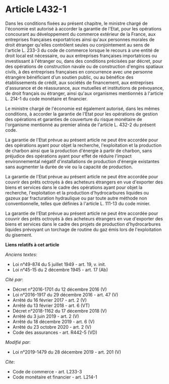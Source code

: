 # Article L432-1

Dans les conditions fixées au présent chapitre, le ministre chargé de l'économie est autorisé à accorder la garantie de
l'Etat, pour les opérations concourant au développement du commerce extérieur de la France, aux entreprises françaises
exportatrices ainsi qu'aux personnes morales de droit étranger qu'elles contrôlent seules ou conjointement au sens de
l'article L. 233-3 du code de commerce lorsque le recours à une entité de droit local est nécessaire, ou aux entreprises
françaises importatrices ou investissant à l'étranger ou, dans des conditions précisées par décret, pour des opérations de
construction navale ou de construction d'engins spatiaux civils, à des entreprises françaises en concurrence avec une
personne étrangère bénéficiant d'un soutien public, ou au bénéfice des établissements de crédit, aux sociétés de financement,
aux entreprises d'assurance et de réassurance, aux mutuelles et institutions de prévoyance, de droit français ou étranger,
ainsi qu'aux organismes mentionnés à l'article L. 214-1 du code monétaire et financier.

Le ministre chargé de l'économie est également autorisé, dans les mêmes conditions, à accorder la garantie de l'Etat pour les
opérations de gestion des opérations et garanties de couverture du risque monétaire de l'organisme mentionné au premier
alinéa de l'article L. 432-2 du présent code.

La garantie de l'Etat prévue au présent article ne peut être accordée pour des opérations ayant pour objet la recherche,
l'exploitation et la production de charbon ainsi que la production d'énergie à partir de charbon, sans préjudice des
opérations ayant pour effet de réduire l'impact environnemental négatif d'installations de production d'énergie existantes
sans augmenter la durée de vie ou la capacité de production.

La garantie de l'Etat prévue au présent article ne peut être accordée pour couvrir des prêts octroyés à des acheteurs
étrangers en vue d'exporter des biens et services dans le cadre des opérations ayant pour objet la recherche, l'exploitation
et la production d'hydrocarbures liquides ou gazeux par fracturation hydraulique ou par toute autre méthode non
conventionnelle, telles que définies à l'article L. 111-13 du code minier.

La garantie de l'Etat prévue au présent article ne peut être accordée pour couvrir des prêts octroyés à des acheteurs
étrangers en vue d'exporter des biens et services dans le cadre des projets de production d'hydrocarbures liquides prévoyant
un torchage de routine du gaz émis lors de l'exploitation du gisement.

**Liens relatifs à cet article**

_Anciens textes_:

  - Loi n°49-874 du 5 juillet 1949 - art. 19, v. init.
  - Loi n°45-15 du 2 décembre 1945 - art. 17 (Ab)

_Cité par_:

  - Décret n°2016-1701 du 12 décembre 2016 (V)
  - Loi n°2016-1917 du 29 décembre 2016 - art. 47 (V)
  - Arrêté du 16 février 2017 - art. 2 (V)
  - Arrêté du 13 février 2018 - art. 6 (VT)
  - Décret n°2018-1162 du 17 décembre 2018 (V)
  - Arrêté du 3 juin 2019 - art. 2 (V)
  - Arrêté du 18 décembre 2019 - art. 6 (V)
  - Arrêté du 23 octobre 2020 - art. 2 (V)
  - Code des assurances - art. R442-5 (VD)

_Modifié par_:

  - Loi n°2019-1479 du 28 décembre 2019 - art. 201 (V)

_Cite_:

  - Code de commerce - art. L233-3
  - Code monétaire et financier - art. L214-1
